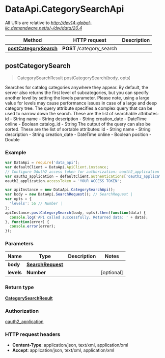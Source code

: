 # DataApi.CategorySearchApi

All URIs are relative to *http://dev14-global-iic.demandware.net/s/-/dw/data/20.4*

Method | HTTP request | Description
------------- | ------------- | -------------
[**postCategorySearch**](CategorySearchApi.md#postCategorySearch) | **POST** /category_search | 



## postCategorySearch

> CategorySearchResult postCategorySearch(body, opts)



Searches for catalog categories anywhere they appear.  By default, the server also returns the first level of subcategories,   but you can specify another level by setting the levels parameter.    Please note, using a large value for levels may cause performance    issues in case of a large and deep category tree.    The query attribute specifies a complex query that can be used to narrow down the search. These are the list  of searchable attributes:    id - String  name - String  description - String  creation_date - DateTime  online - Boolean  catalog_id - String     The output of the query can also be sorted. These are the list of sortable attributes:    id - String  name - String  description - String  creation_date - DateTime  online - Boolean   position - Double   

### Example

```javascript
var DataApi = require('data_api');
var defaultClient = DataApi.ApiClient.instance;
// Configure OAuth2 access token for authorization: oauth2_application
var oauth2_application = defaultClient.authentications['oauth2_application'];
oauth2_application.accessToken = 'YOUR ACCESS TOKEN';

var apiInstance = new DataApi.CategorySearchApi();
var body = new DataApi.SearchRequest(); // SearchRequest | 
var opts = {
  'levels': 56 // Number | 
};
apiInstance.postCategorySearch(body, opts).then(function(data) {
  console.log('API called successfully. Returned data: ' + data);
}, function(error) {
  console.error(error);
});

```

### Parameters



Name | Type | Description  | Notes
------------- | ------------- | ------------- | -------------
 **body** | [**SearchRequest**](SearchRequest.md)|  | 
 **levels** | **Number**|  | [optional] 

### Return type

[**CategorySearchResult**](CategorySearchResult.md)

### Authorization

[oauth2_application](../README.md#oauth2_application)

### HTTP request headers

- **Content-Type**: application/json, text/xml, application/xml
- **Accept**: application/json, text/xml, application/xml

